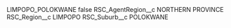 <?xml version="1.0" encoding="UTF-8"?>
<CustomMetadata xmlns="http://soap.sforce.com/2006/04/metadata" xmlns:xsi="http://www.w3.org/2001/XMLSchema-instance" xmlns:xsd="http://www.w3.org/2001/XMLSchema">
    <label>LIMPOPO_POLOKWANE</label>
    <protected>false</protected>
    <values>
        <field>RSC_AgentRegion__c</field>
        <value xsi:type="xsd:string">NORTHERN PROVINCE</value>
    </values>
    <values>
        <field>RSC_Region__c</field>
        <value xsi:type="xsd:string">LIMPOPO</value>
    </values>
    <values>
        <field>RSC_Suburb__c</field>
        <value xsi:type="xsd:string">POLOKWANE</value>
    </values>
</CustomMetadata>
